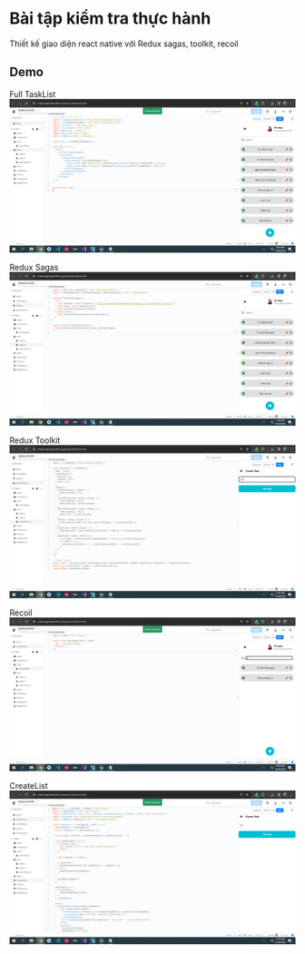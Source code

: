 
# Bài tập kiểm tra thực hành

Thiết kế giao diện react native với Redux sagas, toolkit, recoil

## Demo

Full TaskList
![Demo](https://github.com/hoanghuytoi/HoangHuyToi_21004305_THNhom3_ReactNative/blob/main/BTKiemTraTH/demo/TaskList.PNG?raw=true)

Redux Sagas
![Demo](https://github.com/hoanghuytoi/HoangHuyToi_21004305_THNhom3_ReactNative/blob/main/BTKiemTraTH/demo/Sagas.PNG?raw=true)

Redux Toolkit
![Demo](https://github.com/hoanghuytoi/HoangHuyToi_21004305_THNhom3_ReactNative/blob/main/BTKiemTraTH/demo/ToolKit.PNG?raw=true)

Recoil
![Demo](https://github.com/hoanghuytoi/HoangHuyToi_21004305_THNhom3_ReactNative/blob/main/BTKiemTraTH/demo/Recoil.PNG?raw=true)

CreateList
![Demo](https://github.com/hoanghuytoi/HoangHuyToi_21004305_THNhom3_ReactNative/blob/main/BTKiemTraTH/demo/CreateList.PNG?raw=true)


